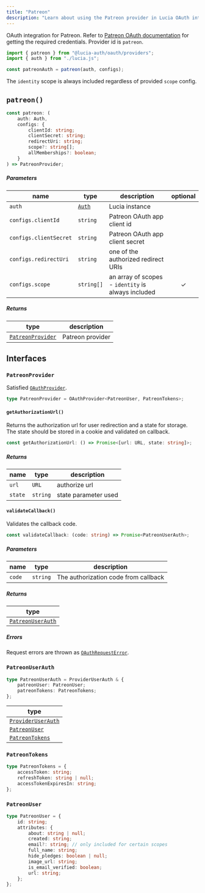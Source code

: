 ```yaml
---
title: "Patreon"
description: "Learn about using the Patreon provider in Lucia OAuth integration"
---
```


OAuth integration for Patreon. Refer to [Patreon OAuth documentation](https://docs.patreon.com/#clients-and-api-keys) for getting the required credentials. Provider id is `patreon`.

```ts
import { patreon } from "@lucia-auth/oauth/providers";
import { auth } from "./lucia.js";

const patreonAuth = patreon(auth, configs);
```

The `identity` scope is always included regardless of provided `scope` config.

## `patreon()`

```ts
const patreon: (
	auth: Auth,
	configs: {
		clientId: string;
		clientSecret: string;
		redirectUri: string;
		scope?: string[];
		allMemberships?: boolean;
	}
) => PatreonProvider;
```

##### Parameters

| name                   | type                                       | description                                        | optional |
| ---------------------- | ------------------------------------------ | -------------------------------------------------- | :------: |
| `auth`                 | [`Auth`](/reference/lucia/interfaces/auth) | Lucia instance                                     |          |
| `configs.clientId`     | `string`                                   | Patreon OAuth app client id                        |          |
| `configs.clientSecret` | `string`                                   | Patreon OAuth app client secret                    |          |
| `configs.redirectUri`  | `string`                                   | one of the authorized redirect URIs                |          |
| `configs.scope`        | `string[]`                                 | an array of scopes - `identity` is always included |    ✓     |

##### Returns

| type                                  | description      |
| ------------------------------------- | ---------------- |
| [`PatreonProvider`](#patreonprovider) | Patreon provider |

## Interfaces

### `PatreonProvider`

Satisfied [`OAuthProvider`](/reference/oauth/interfaces#oauthprovider).

```ts
type PatreonProvider = OAuthProvider<PatreonUser, PatreonTokens>;
```

#### `getAuthorizationUrl()`

Returns the authorization url for user redirection and a state for storage. The state should be stored in a cookie and validated on callback.

```ts
const getAuthorizationUrl: () => Promise<[url: URL, state: string]>;
```

##### Returns

| name    | type     | description          |
| ------- | -------- | -------------------- |
| `url`   | `URL`    | authorize url        |
| `state` | `string` | state parameter used |

#### `validateCallback()`

Validates the callback code.

```ts
const validateCallback: (code: string) => Promise<PatreonUserAuth>;
```

##### Parameters

| name   | type     | description                          |
| ------ | -------- | ------------------------------------ |
| `code` | `string` | The authorization code from callback |

##### Returns

| type                                  |
| ------------------------------------- |
| [`PatreonUserAuth`](#patreonuserauth) |

##### Errors

Request errors are thrown as [`OAuthRequestError`](/reference/oauth/interfaces#oauthrequesterror).

### `PatreonUserAuth`

```ts
type PatreonUserAuth = ProviderUserAuth & {
	patreonUser: PatreonUser;
	patreonTokens: PatreonTokens;
};
```

| type                                                               |
| ------------------------------------------------------------------ |
| [`ProviderUserAuth`](/reference/oauth/interfaces#provideruserauth) |
| [`PatreonUser`](#patreonuser)                                      |
| [`PatreonTokens`](#patreontokens)                                  |

### `PatreonTokens`

```ts
type PatreonTokens = {
	accessToken: string;
	refreshToken: string | null;
	accessTokenExpiresIn: string;
};
```

### `PatreonUser`

```ts
type PatreonUser = {
	id: string;
	attributes: {
		about: string | null;
		created: string;
		email?: string; // only included for certain scopes
		full_name: string;
		hide_pledges: boolean | null;
		image_url: string;
		is_email_verified: boolean;
		url: string;
	};
};
```
